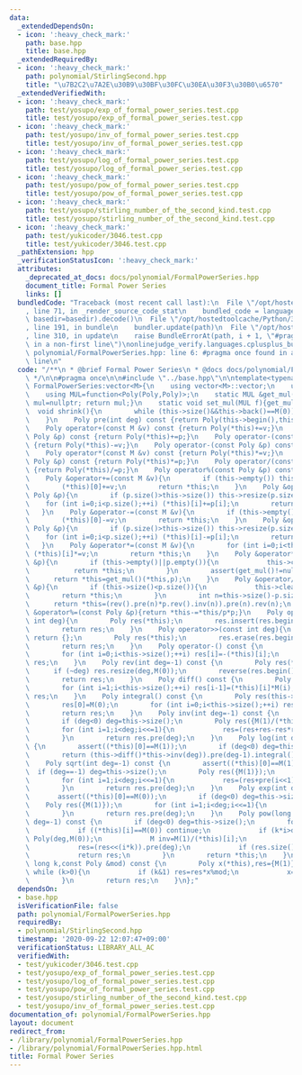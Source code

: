 ```yaml
---
data:
  _extendedDependsOn:
  - icon: ':heavy_check_mark:'
    path: base.hpp
    title: base.hpp
  _extendedRequiredBy:
  - icon: ':heavy_check_mark:'
    path: polynomial/StirlingSecond.hpp
    title: "\u7B2C2\u7A2E\u30B9\u30BF\u30FC\u30EA\u30F3\u30B0\u6570"
  _extendedVerifiedWith:
  - icon: ':heavy_check_mark:'
    path: test/yosupo/exp_of_formal_power_series.test.cpp
    title: test/yosupo/exp_of_formal_power_series.test.cpp
  - icon: ':heavy_check_mark:'
    path: test/yosupo/inv_of_formal_power_series.test.cpp
    title: test/yosupo/inv_of_formal_power_series.test.cpp
  - icon: ':heavy_check_mark:'
    path: test/yosupo/log_of_formal_power_series.test.cpp
    title: test/yosupo/log_of_formal_power_series.test.cpp
  - icon: ':heavy_check_mark:'
    path: test/yosupo/pow_of_formal_power_series.test.cpp
    title: test/yosupo/pow_of_formal_power_series.test.cpp
  - icon: ':heavy_check_mark:'
    path: test/yosupo/stirling_number_of_the_second_kind.test.cpp
    title: test/yosupo/stirling_number_of_the_second_kind.test.cpp
  - icon: ':heavy_check_mark:'
    path: test/yukicoder/3046.test.cpp
    title: test/yukicoder/3046.test.cpp
  _pathExtension: hpp
  _verificationStatusIcon: ':heavy_check_mark:'
  attributes:
    _deprecated_at_docs: docs/polynomial/FormalPowerSeries.hpp
    document_title: Formal Power Series
    links: []
  bundledCode: "Traceback (most recent call last):\n  File \"/opt/hostedtoolcache/Python/3.8.5/x64/lib/python3.8/site-packages/onlinejudge_verify/documentation/build.py\"\
    , line 71, in _render_source_code_stat\n    bundled_code = language.bundle(stat.path,\
    \ basedir=basedir).decode()\n  File \"/opt/hostedtoolcache/Python/3.8.5/x64/lib/python3.8/site-packages/onlinejudge_verify/languages/cplusplus.py\"\
    , line 191, in bundle\n    bundler.update(path)\n  File \"/opt/hostedtoolcache/Python/3.8.5/x64/lib/python3.8/site-packages/onlinejudge_verify/languages/cplusplus_bundle.py\"\
    , line 310, in update\n    raise BundleErrorAt(path, i + 1, \"#pragma once found\
    \ in a non-first line\")\nonlinejudge_verify.languages.cplusplus_bundle.BundleErrorAt:\
    \ polynomial/FormalPowerSeries.hpp: line 6: #pragma once found in a non-first\
    \ line\n"
  code: "/**\n * @brief Formal Power Series\n * @docs docs/polynomial/FormalPowerSeries.hpp\n\
    \ */\n\n#pragma once\n\n#include \"../base.hpp\"\n\ntemplate<typename M>\nstruct\
    \ FormalPowerSeries:vector<M>{\n    using vector<M>::vector;\n    using Poly=FormalPowerSeries;\n\
    \    using MUL=function<Poly(Poly,Poly)>;\n    static MUL &get_mul(){static MUL\
    \ mul=nullptr; return mul;}\n    static void set_mul(MUL f){get_mul()=f;}\n  \
    \  void shrink(){\n        while (this->size()&&this->back()==M(0)) this->pop_back();\n\
    \    }\n    Poly pre(int deg) const {return Poly(this->begin(),this->begin()+min((int)this->size(),deg));}\n\
    \    Poly operator+(const M &v) const {return Poly(*this)+=v;}\n    Poly operator+(const\
    \ Poly &p) const {return Poly(*this)+=p;}\n    Poly operator-(const M &v) const\
    \ {return Poly(*this)-=v;}\n    Poly operator-(const Poly &p) const {return Poly(*this)-=p;}\n\
    \    Poly operator*(const M &v) const {return Poly(*this)*=v;}\n    Poly operator*(const\
    \ Poly &p) const {return Poly(*this)*=p;}\n    Poly operator/(const Poly &p) const\
    \ {return Poly(*this)/=p;}\n    Poly operator%(const Poly &p) const {return Poly(*this)%=p;}\n\
    \    Poly &operator+=(const M &v){\n        if (this->empty()) this->resize(1);\n\
    \        (*this)[0]+=v;\n        return *this;\n    }\n    Poly &operator+=(const\
    \ Poly &p){\n        if (p.size()>this->size()) this->resize(p.size());\n    \
    \    for (int i=0;i<p.size();++i) (*this)[i]+=p[i];\n        return *this;\n \
    \   }\n    Poly &operator-=(const M &v){\n        if (this->empty()) this->resize(1);\n\
    \        (*this)[0]-=v;\n        return *this;\n    }\n    Poly &operator-=(const\
    \ Poly &p){\n        if (p.size()>this->size()) this->resize(p.size());\n    \
    \    for (int i=0;i<p.size();++i) (*this)[i]-=p[i];\n        return *this;\n \
    \   }\n    Poly &operator*=(const M &v){\n        for (int i=0;i<this->size();++i)\
    \ (*this)[i]*=v;\n        return *this;\n    }\n    Poly &operator*=(const Poly\
    \ &p){\n        if (this->empty()||p.empty()){\n            this->clear();\n \
    \           return *this;\n        }\n        assert(get_mul()!=nullptr);\n  \
    \      return *this=get_mul()(*this,p);\n    }\n    Poly &operator/=(const Poly\
    \ &p){\n        if (this->size()<p.size()){\n            this->clear();\n    \
    \        return *this;\n        }\n        int n=this->size()-p.size()-1;\n  \
    \      return *this=(rev().pre(n)*p.rev().inv(n)).pre(n).rev(n);\n    }\n    Poly\
    \ &operator%=(const Poly &p){return *this-=*this/p*p;}\n    Poly operator<<(const\
    \ int deg){\n        Poly res(*this);\n        res.insert(res.begin(),deg,M(0));\n\
    \        return res;\n    }\n    Poly operator>>(const int deg){\n        if (this->size()<=deg)\
    \ return {};\n        Poly res(*this);\n        res.erase(res.begin(),res.begin()+deg);\n\
    \        return res;\n    }\n    Poly operator-() const {\n        Poly res(this->size());\n\
    \        for (int i=0;i<this->size();++i) res[i]=-(*this)[i];\n        return\
    \ res;\n    }\n    Poly rev(int deg=-1) const {\n        Poly res(*this);\n  \
    \      if (~deg) res.resize(deg,M(0));\n        reverse(res.begin(),res.end());\n\
    \        return res;\n    }\n    Poly diff() const {\n        Poly res(max(0,(int)this->size()-1));\n\
    \        for (int i=1;i<this->size();++i) res[i-1]=(*this)[i]*M(i);\n        return\
    \ res;\n    }\n    Poly integral() const {\n        Poly res(this->size()+1);\n\
    \        res[0]=M(0);\n        for (int i=0;i<this->size();++i) res[i+1]=(*this)[i]/M(i+1);\n\
    \        return res;\n    }\n    Poly inv(int deg=-1) const {\n        assert((*this)[0]!=M(0));\n\
    \        if (deg<0) deg=this->size();\n        Poly res({M(1)/(*this)[0]});\n\
    \        for (int i=1;i<deg;i<<=1){\n            res=(res+res-res*res*pre(i<<1)).pre(i<<1);\n\
    \        }\n        return res.pre(deg);\n    }\n    Poly log(int deg=-1) const\
    \ {\n        assert((*this)[0]==M(1));\n        if (deg<0) deg=this->size();\n\
    \        return (this->diff()*this->inv(deg)).pre(deg-1).integral();\n    }\n\
    \    Poly sqrt(int deg=-1) const {\n        assert((*this)[0]==M(1));\n      \
    \  if (deg==-1) deg=this->size();\n        Poly res({M(1)});\n        M inv2=M(1)/M(2);\n\
    \        for (int i=1;i<deg;i<<=1){\n            res=(res+pre(i<<1)*res.inv(i<<1))*inv2;\n\
    \        }\n        return res.pre(deg);\n    }\n    Poly exp(int deg=-1){\n \
    \       assert((*this)[0]==M(0));\n        if (deg<0) deg=this->size();\n    \
    \    Poly res({M(1)});\n        for (int i=1;i<deg;i<<=1){\n            res=(res*(pre(i<<1)+M(1)-res.log(i<<1))).pre(i<<1);\n\
    \        }\n        return res.pre(deg);\n    }\n    Poly pow(long long k,int\
    \ deg=-1) const {\n        if (deg<0) deg=this->size();\n        for (int i=0;i<this->size();++i){\n\
    \            if ((*this)[i]==M(0)) continue;\n            if (k*i>deg) return\
    \ Poly(deg,M(0));\n            M inv=M(1)/(*this)[i];\n            Poly res=(((*this*inv)>>i).log()*k).exp()*(*this)[i].pow(k);\n\
    \            res=(res<<(i*k)).pre(deg);\n            if (res.size()<deg) res.resize(deg,M(0));\n\
    \            return res;\n        }\n        return *this;\n    }\n    Poly pow_mod(long\
    \ long k,const Poly &mod) const {\n        Poly x(*this),res={M(1)};\n       \
    \ while (k>0){\n            if (k&1) res=res*x%mod;\n            x=x*x%mod; k>>=1;\n\
    \        }\n        return res;\n    }\n};"
  dependsOn:
  - base.hpp
  isVerificationFile: false
  path: polynomial/FormalPowerSeries.hpp
  requiredBy:
  - polynomial/StirlingSecond.hpp
  timestamp: '2020-09-22 12:07:47+09:00'
  verificationStatus: LIBRARY_ALL_AC
  verifiedWith:
  - test/yukicoder/3046.test.cpp
  - test/yosupo/exp_of_formal_power_series.test.cpp
  - test/yosupo/log_of_formal_power_series.test.cpp
  - test/yosupo/pow_of_formal_power_series.test.cpp
  - test/yosupo/stirling_number_of_the_second_kind.test.cpp
  - test/yosupo/inv_of_formal_power_series.test.cpp
documentation_of: polynomial/FormalPowerSeries.hpp
layout: document
redirect_from:
- /library/polynomial/FormalPowerSeries.hpp
- /library/polynomial/FormalPowerSeries.hpp.html
title: Formal Power Series
---
```

